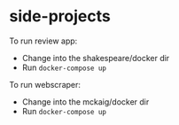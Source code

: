 # side-projects 

To run review app:
 - Change into the shakespeare/docker dir
 - Run `docker-compose up`

To run webscraper:
 - Change into the mckaig/docker dir
 - Run `docker-compose up`
